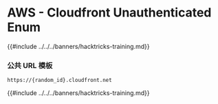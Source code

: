 # AWS - Cloudfront Unauthenticated Enum

{{#include ../../../banners/hacktricks-training.md}}

### 公共 URL 模板
```
https://{random_id}.cloudfront.net
```
{{#include ../../../banners/hacktricks-training.md}}
